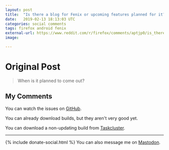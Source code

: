 ```yaml
---
layout: post
title:  "Is there a blog for Fenix or upcoming features planned for it?"
date:   2019-02-13 18:13:03 UTC
categories: social comments
tags: firefox android fenix
external-url: https://www.reddit.com/r/firefox/comments/aptjp0/is_there_a_blog_for_fenix_or_upcoming_features/egec3mi/
image: 

---
```


# Original Post

> When is it planned to come out?

## My Comments

You can watch the issues on [GitHub](https://github.com/mozilla-mobile/fenix/issues).

You can already download builds, but they aren't very good yet.

You can download a non-updating build from [Taskcluster](https://tools.taskcluster.net/index/project.mobile.fenix.staging-signed-nightly.nightly/latest).

---

{% include donate-social.html %} You can also message me on [Mastodon](https://mastodon.social/@yoasif).